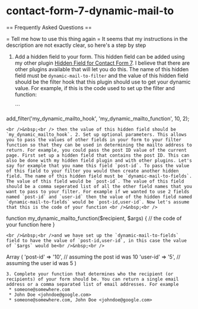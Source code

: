 # contact-form-7-dynamic-mail-to


== Frequently Asked Questions ==

= Tell me how to use this thing again =
It seems that my instructions in the description are not exactly clear, so here's a step by step

1. Add a hidden field to your form. This hidden field can be added using my other plugin [Hidden Field for Contact Form 7](https://wordpress.org/plugins/contact-form-7-simple-hidden-field/). I believe that there are other plugins available that will let you do this. The name of this hidden field must be `dynamic-mail-to-filter` and the value of this hidden field should be the filter hook that this plugin should use to get your dynamic value. For example, if this is the code used to set up the filter and function: <br />&nbsp;<br />```

add_filter('my_dynamic_mailto_hook', 'my_dynamic_mailto_function', 10, 2);

```<br />&nbsp;<br /> then the value of this hidden field should be `my_dynamic_mailto_hook`.
2. Set up optional parameters. This allows you to pass the values of other fields in your form to your filter function so that they can be used in determining the mailto address to return. For example, you could pass the post ID value of the current page. First set up a hidden field that contains the post ID. This can also be done with my hidden field plugin and with other plugins. Let's say for example that you name this field `post-id`. To pass the value of this field to your filter you would then create another hidden field. The name of this hidden field must be `dynamic-mail-to-fields`. The value of this field would be `post-id`. The value of this field should be a comma seperated list of all the other field names that you want to pass to your filter. For example if we wanted to use 2 fields named `post-id` and `user-id` then the value of the hidden field named `dynamic-mail-to-fields` would be `post-id,user-id`. Now let's assume that this is the code of your function <br />&nbsp;<br />```

function my_dynamic_mailto_function($recipient, $args) {
  // the code of your function here
}

```<br />&nbsp;<br />and we have set up the `dynamic-mail-to-fields` field to have the value of `post-id,user-id`, in this case the value of `$args` would be<br />&nbsp;<br />```

Array (
  'post-id' => '10', // assuming the post id was 10
  'user-id' => '5',  // assuming the user id was 5
)

```
3. Complete your function that determines who the recipient (or recipients) of your form should be. You can return a single email address or a comma separated list of email addresses. For example
 * someone@somewhere.com
 * John Doe <johndoe@google.com>
 * someone@somewhere.com, John Doe <johndoe@google.com>